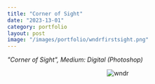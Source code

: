 ```yaml
---
title: "Corner of Sight"
date: "2023-13-01"
category: portfolio
layout: post
image: "/images/portfolio/wndrfirstsight.png"
---
```

*"Corner of Sight", Medium: Digital (Photoshop)*

<p align="center">
<span class="image fit"><img src='/images/portfolio/wndrfirstsight.png' alt="wndr"/></span>
</p>
